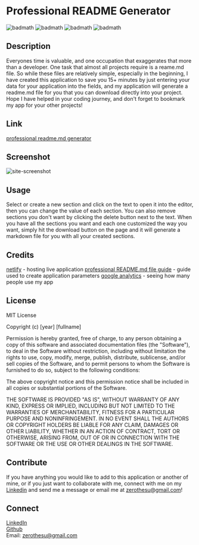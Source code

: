 # Professional README Generator
![badmath](https://img.shields.io/badge/Javascript-39.6_percent-yellow)
![badmath](https://img.shields.io/badge/CSS-31.3_percent-blue)
![badmath](https://img.shields.io/badge/HTML-29.1_percent-orange)
![badmath](https://img.shields.io/badge/Drank_Coffee_During_Production-Yes-brown)

## Description
Everyones time is valuable, and one occupation that exaggerates that more than a developer. One task that almost all projects require is a reame.md file. So while these files are relatively simple, especially in the beginning, I have created this application to save you 15+ minutes
by just entering your data for your application into the fields, and my application will generate a readme.md file for you that you can download directly into your project. Hope I have helped in your coding journey, and don't forget to bookmark my app for your other projects!

## Link
[professional readme.md generator](https://brodericks-pro-readme-generator.netlify.app/)

## Screenshot
![site-screenshot](https://github.com/user-attachments/assets/e397c090-687a-4f1f-b5b9-32e735d9ffc2)

## Usage
Select or create a new section and click on the text to open it into the editor, then you can change the value of each section. You can also remove sections you don't want by clicking the delete button next to the text. When you have all the sections you want and each one
customized the way you want, simply hit the download button on the page and it will generate a markdown file for you with all your created sections.

## Credits
[netlify](https://www.netlify.com/) - hosting live application
[professional README.md file guide](https://coding-boot-camp.github.io/full-stack/github/professional-readme-guide) - guide used to create application parameters
[google analytics](https://developers.google.com/analytics) - seeing how many people use my app

## License
MIT License

Copyright (c) [year] [fullname]

Permission is hereby granted, free of charge, to any person obtaining a copy
of this software and associated documentation files (the "Software"), to deal
in the Software without restriction, including without limitation the rights
to use, copy, modify, merge, publish, distribute, sublicense, and/or sell
copies of the Software, and to permit persons to whom the Software is
furnished to do so, subject to the following conditions:

The above copyright notice and this permission notice shall be included in all
copies or substantial portions of the Software.

THE SOFTWARE IS PROVIDED "AS IS", WITHOUT WARRANTY OF ANY KIND, EXPRESS OR
IMPLIED, INCLUDING BUT NOT LIMITED TO THE WARRANTIES OF MERCHANTABILITY,
FITNESS FOR A PARTICULAR PURPOSE AND NONINFRINGEMENT. IN NO EVENT SHALL THE
AUTHORS OR COPYRIGHT HOLDERS BE LIABLE FOR ANY CLAIM, DAMAGES OR OTHER
LIABILITY, WHETHER IN AN ACTION OF CONTRACT, TORT OR OTHERWISE, ARISING FROM,
OUT OF OR IN CONNECTION WITH THE SOFTWARE OR THE USE OR OTHER DEALINGS IN THE
SOFTWARE.

## Contribute
If you have anything you would like to add to this application or another of mine, or if you just want to collaborate with me, connect with me on my [Linkedin](https://www.linkedin.com/in/broderickhywell/) and 
send me a message or email me at zerothesu@gmail.com!

## Connect
[LinkedIn](https://www.linkedin.com/in/broderickhywell/)  
[Github](https://github.com/BroderickHywell)  
Email: zerothesu@gmail.com
